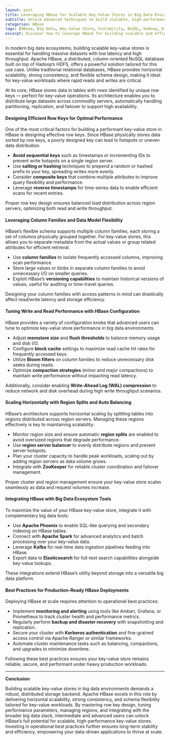 ```yaml
---
layout: post
title: Leveraging HBase for Scalable Key-Value Stores in Big Data Environments
subtitle: Unlock advanced techniques to build scalable, high-performance key-value stores using HBase in big data ecosystems
categories: HBase
tags: [HBase, Big Data, Key-Value Store, Scalability, NoSQL, Hadoop, Distributed Systems]
excerpt: Discover how to leverage HBase for building scalable and efficient key-value stores in big data environments, with advanced technical insights for intermediate and expert users.
---
```

In modern big data ecosystems, building scalable key-value stores is essential for handling massive datasets with low latency and high throughput. Apache HBase, a distributed, column-oriented NoSQL database built on top of Hadoop’s HDFS, offers a powerful solution tailored for this use case. Unlike traditional relational databases, HBase provides horizontal scalability, strong consistency, and flexible schema design, making it ideal for key-value workloads where rapid reads and writes are critical.

At its core, HBase stores data in tables with rows identified by unique row keys — perfect for key-value operations. Its architecture enables you to distribute large datasets across commodity servers, automatically handling partitioning, replication, and failover to support high availability.

#### Designing Efficient Row Keys for Optimal Performance

One of the most critical factors for building a performant key-value store in HBase is designing effective row keys. Since HBase physically stores data sorted by row keys, a poorly designed key can lead to hotspots or uneven data distribution.

- **Avoid sequential keys** such as timestamps or incrementing IDs to prevent write hotspots on a single region server.
- Use **salting or hashing** techniques to prepend a random or hashed prefix to your key, spreading writes more evenly.
- Consider **composite keys** that combine multiple attributes to improve query flexibility and performance.
- Leverage **reverse timestamps** for time-series data to enable efficient scans for recent entries.

Proper row key design ensures balanced load distribution across region servers, optimizing both read and write throughput.

#### Leveraging Column Families and Data Model Flexibility

HBase’s flexible schema supports multiple column families, each storing a set of columns physically grouped together. For key-value stores, this allows you to separate metadata from the actual values or group related attributes for efficient retrieval.

- Use **column families** to isolate frequently accessed columns, improving scan performance.
- Store large values or blobs in separate column families to avoid unnecessary I/O on smaller queries.
- Exploit HBase’s **versioning capabilities** to maintain historical versions of values, useful for auditing or time-travel queries.

Designing your column families with access patterns in mind can drastically affect read/write latency and storage efficiency.

#### Tuning Write and Read Performance with HBase Configuration

HBase provides a variety of configuration knobs that advanced users can tune to optimize key-value store performance in big data environments.

- Adjust **memstore size** and **flush thresholds** to balance memory usage and disk I/O.
- Configure **block cache** settings to maximize read cache hit rates for frequently accessed keys.
- Utilize **Bloom filters** on column families to reduce unnecessary disk seeks during reads.
- Optimize **compaction strategies** (minor and major compactions) to maintain write performance without impacting read latency.

Additionally, consider enabling **Write-Ahead Log (WAL) compression** to reduce network and disk overhead during high write throughput scenarios.

#### Scaling Horizontally with Region Splits and Auto Balancing

HBase’s architecture supports horizontal scaling by splitting tables into regions distributed across region servers. Managing these regions effectively is key to maintaining scalability:

- Monitor region size and ensure automatic **region splits** are enabled to avoid oversized regions that degrade performance.
- Use **region server balancer** to evenly distribute regions and prevent server hotspots.
- Plan your cluster capacity to handle peak workloads, scaling out by adding region servers as data volume grows.
- Integrate with **ZooKeeper** for reliable cluster coordination and failover management.

Proper cluster and region management ensure your key-value store scales seamlessly as data and request volumes increase.

#### Integrating HBase with Big Data Ecosystem Tools

To maximize the value of your HBase key-value store, integrate it with complementary big data tools:

- Use **Apache Phoenix** to enable SQL-like querying and secondary indexing on HBase tables.
- Connect with **Apache Spark** for advanced analytics and batch processing over your key-value data.
- Leverage **Kafka** for real-time data ingestion pipelines feeding into HBase.
- Export data to **Elasticsearch** for full-text search capabilities alongside key-value lookups.

These integrations extend HBase’s utility beyond storage into a versatile big data platform.

#### Best Practices for Production-Ready HBase Deployments

Deploying HBase at scale requires attention to operational best practices:

- Implement **monitoring and alerting** using tools like Ambari, Grafana, or Prometheus to track cluster health and performance metrics.
- Regularly perform **backup and disaster recovery** with snapshotting and replication.
- Secure your cluster with **Kerberos authentication** and fine-grained access control via Apache Ranger or similar frameworks.
- Automate cluster maintenance tasks such as balancing, compactions, and upgrades to minimize downtime.

Following these best practices ensures your key-value store remains reliable, secure, and performant under heavy production workloads.

---

**Conclusion**

Building scalable key-value stores in big data environments demands a robust, distributed storage backend. Apache HBase excels in this role by delivering horizontal scalability, strong consistency, and schema flexibility tailored for key-value workloads. By mastering row key design, tuning performance parameters, managing regions, and integrating with the broader big data stack, intermediate and advanced users can unlock HBase’s full potential for scalable, high-performance key-value stores. Investing in operational best practices further ensures long-term stability and efficiency, empowering your data-driven applications to thrive at scale.
